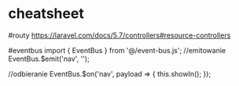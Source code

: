 # cheatsheet
#routy
https://laravel.com/docs/5.7/controllers#resource-controllers

#eventbus
import { EventBus } from '@/event-bus.js';
//emitowanie
EventBus.$emit('nav', '');


//odbieranie
EventBus.$on('nav', payload => {
    this.showIn();
    });
